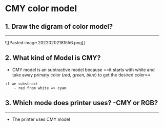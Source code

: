 # CMY color model

## 1. Draw the digram of color model?
----
![[Pasted image 20220202181556.png]] <!--SR:!2022-02-11,3,250-->

## 2. What kind of Model is CMY?
- CMY model is an subtractive model because ==it starts with white and take away primaty color (*red, green, blue*) to get the desired color==
```ad-ex
if we substract
	- red from white => cyan
```
<!--SR:!2022-02-11,3,250-->

## 3. Which mode does printer uses? -CMY or RGB?
----
- The printer uses CMY model <!--SR:!2022-02-11,3,250-->